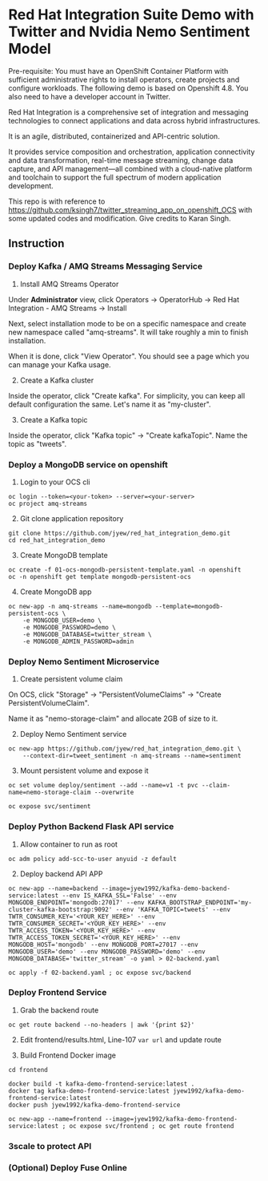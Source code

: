 # Red Hat Integration Suite Demo with Twitter and Nvidia Nemo Sentiment Model

Pre-requisite: You must have an OpenShift Container Platform with sufficient administrative rights to install operators, create projects and configure workloads. The following demo is based on Openshift 4.8. You also need to have a developer account in Twitter.

Red Hat Integration is a comprehensive set of integration and messaging technologies to connect applications and data across hybrid infrastructures. 

It is an agile, distributed, containerized and API-centric solution. 

It provides service composition and orchestration, application connectivity and data transformation, real-time message streaming, change data capture, and API management—all combined with a cloud-native platform and toolchain to support the full spectrum of modern application development.

This repo is with reference to https://github.com/ksingh7/twitter_streaming_app_on_openshift_OCS with some updated codes and modification. Give credits to Karan Singh.

## Instruction

### Deploy Kafka / AMQ Streams Messaging Service 

1. Install AMQ Streams Operator

Under **Administrator** view, click Operators -> OperatorHub -> Red Hat Integration - AMQ Streams -> Install

Next, select installation mode to be on a specific namespace and create new namespace called "amq-streams". It will take roughly a min to finish installation.

When it is done, click "View Operator". You should see a page which you can manage your Kafka usage.

2. Create a Kafka cluster

Inside the operator, click "Create kafka". For simplicity, you can keep all default configuration the same. Let's name it as "my-cluster". 

3. Create a Kafka topic

Inside the operator, click "Kafka topic" -> "Create kafkaTopic". Name the topic as "tweets".

### Deploy a MongoDB service on openshift

1. Login to your OCS cli

```
oc login --token=<your-token> --server=<your-server>
oc project amq-streams
```

2. Git clone application repository

```
git clone https://github.com/jyew/red_hat_integration_demo.git
cd red_hat_integration_demo
```

3. Create MongoDB template
```
oc create -f 01-ocs-mongodb-persistent-template.yaml -n openshift
oc -n openshift get template mongodb-persistent-ocs
```

4. Create MongoDB app

```
oc new-app -n amq-streams --name=mongodb --template=mongodb-persistent-ocs \
    -e MONGODB_USER=demo \
    -e MONGODB_PASSWORD=demo \
    -e MONGODB_DATABASE=twitter_stream \
    -e MONGODB_ADMIN_PASSWORD=admin
```

### Deploy Nemo Sentiment Microservice

1. Create persistent volume claim

On OCS, click "Storage" -> "PersistentVolumeClaims" -> "Create PersistentVolumeClaim". 

Name it as "nemo-storage-claim" and allocate 2GB of size to it.

2. Deploy Nemo Sentiment service
```
oc new-app https://github.com/jyew/red_hat_integration_demo.git \
    --context-dir=tweet_sentiment -n amq-streams --name=sentiment
```

3. Mount persistent volume and expose it
```
oc set volume deploy/sentiment --add --name=v1 -t pvc --claim-name=nemo-storage-claim --overwrite
```
```
oc expose svc/sentiment
```

### Deploy Python Backend Flask API service

1. Allow container to run as root

```
oc adm policy add-scc-to-user anyuid -z default
```

2. Deploy backend API APP

```
oc new-app --name=backend --image=jyew1992/kafka-demo-backend-service:latest --env IS_KAFKA_SSL='False' --env MONGODB_ENDPOINT='mongodb:27017' --env KAFKA_BOOTSTRAP_ENDPOINT='my-cluster-kafka-bootstrap:9092' --env 'KAFKA_TOPIC=tweets' --env TWTR_CONSUMER_KEY='<YOUR_KEY_HERE>' --env TWTR_CONSUMER_SECRET='<YOUR_KEY_HERE>' --env TWTR_ACCESS_TOKEN='<YOUR_KEY_HERE>' --env TWTR_ACCESS_TOKEN_SECRET='<YOUR_KEY_HERE>' --env MONGODB_HOST='mongodb' --env MONGODB_PORT=27017 --env MONGODB_USER='demo' --env MONGODB_PASSWORD='demo' --env MONGODB_DATABASE='twitter_stream' -o yaml > 02-backend.yaml
```
```
oc apply -f 02-backend.yaml ; oc expose svc/backend

```

### Deploy Frontend Service

1. Grab the backend route

```
oc get route backend --no-headers | awk '{print $2}'
```

2. Edit frontend/results.html, Line-107 ``var url`` and update route

3. Build Frontend Docker image

```
cd frontend

docker build -t kafka-demo-frontend-service:latest .
docker tag kafka-demo-frontend-service:latest jyew1992/kafka-demo-frontend-service:latest
docker push jyew1992/kafka-demo-frontend-service
```
```
oc new-app --name=frontend --image=jyew1992/kafka-demo-frontend-service:latest ; oc expose svc/frontend ; oc get route frontend
```

### 3scale to protect API


### (Optional) Deploy Fuse Online




